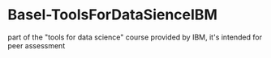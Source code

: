 # Basel-ToolsForDataSienceIBM
part of the "tools for data science" course provided by IBM, it's intended for peer assessment 

